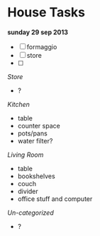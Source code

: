 House Tasks
===========

**sunday 29 sep 2013**
- [ ]  formaggio
- [ ]  store
- [ ] 

*Store*
- ?

*Kitchen*

- table
- counter space
- pots/pans
- water filter?

*Living Room*
- table
- bookshelves
- couch
- divider
- office stuff and computer

*Un-categorized*
- ?

